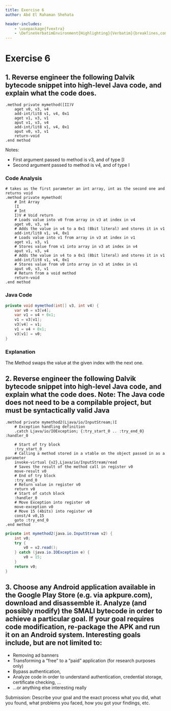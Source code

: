 ```yaml
---
title: Exercise 6
author: Abd El Rahaman Shehata

header-includes:
	- \usepackage{fvextra}
	- \DefineVerbatimEnvironment{Highlighting}{Verbatim}{breaklines,commandchars=\\\{\}}
---
```


# Exercise 6

## 1. Reverse engineer the following Dalvik bytecode snippet into high-level Java code, and explain what the code does.

```smali
.method private mymethod([II)V
	aget v0, v3, v4
	add-int/lit8 v1, v4, 0x1
	aget v1, v3, v1
	aput v1, v3, v4
	add-int/lit8 v1, v4, 0x1
	aput v0, v3, v1
	return-void
.end method
```

Notes:

-   First argument passed to method is v3, and of type [I
-   Second argument passed to method is v4, and of type I

### Code Analysis

```smali
# takes as the first parameter an int array, int as the second one and returns void
.method private mymethod(
	# Int Array
	[I
	# Int
	I)V # Void return
	# Loads value into v0 from array in v3 at index in v4
	aget v0, v3, v4
	# Adds the value in v4 to a 0x1 (8bit literal) and stores it in v1
	add-int/lit8 v1, v4, 0x1
	# Loads value into v1 from array in v3 at index in v1
	aget v1, v3, v1
	# Stores value from v1 into array in v3 at index in v4
	aput v1, v3, v4
	# Adds the value in v4 to a 0x1 (8bit literal) and stores it in v1
	add-int/lit8 v1, v4, 0x1
	# Stores value from v0 into array in v3 at index in v1
	aput v0, v3, v1
	# Return from a void method
	return-void
.end method
```

### Java Code

```java
private void mymethod(int[] v3, int v4) {
	var v0 = v3[v4];
	var v1 = v4 + 0x1;
	v1 = v3[v1];
	v3[v4] = v1;
	v1 = v4 + 0x1;
	v3[v1] = v0;
}
```

### Explanation

The Method swaps the value at the given index with the next one.

## 2. Reverse engineer the following Dalvik bytecode snippet into high-level Java code, and explain what the code does. Note: The Java code does not need to be a compilable project, but must be syntactically valid Java

```smali
.method private mymethod2(Ljava/io/InputStream;)I
	# Exception handling definition
	.catch Ljava/io/IOException; {:try_start_0 .. :try_end_0} :handler_0

	# Start of try block
	:try_start_0
	# Calling a method stored in a vtable on the object passed in as a parameter
	invoke-virtual {v2},Ljava/io/InputStream/read
	# Saves the result of the method call in register v0
	move-result v0
	# End of try block
	:try_end_0
	# Return value in register v0
	return v0
	# Start of catch block
	:handler_0
	# Move Exception into register v0
	move-exception v0
	# Move 15 (4bits) into register v0
	const/4 v0,15
	goto :try_end_0
.end method
```

```java
private int mymethod2(java.io.InputStream v2) {
	int v0;
	try {
		v0 = v2.read();
	} catch (java.io.IOException e) {
		v0 = 15;
	}
	return v0;
}
```

## 3. Choose any Android application available in the Google Play Store (e.g. via apkpure.com), download and disassemble it. Analyze (and possibly modify) the SMALI bytecode in order to achieve a particular goal. If your goal requires code modification, re-package the APK and run it on an Android system. Interesting goals include, but are not limited to:

-   Removing ad banners
-   Transforming a ”free” to a ”paid” application (for research purposes only)
-   Bypass authentication,
-   Analyze code in order to understand authentication, credential storage, certificate checking, ...
-   ...or anything else interesting really

Submission: Describe your goal and the exact process what you did, what you found, what
problems you faced, how you got your findings, etc.
